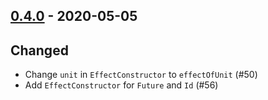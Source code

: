 ## [0.4.0](https://github.com/Kevin-Lee/effectie/issues?utf8=%E2%9C%93&q=is%3Aissue+is%3Aclosed+milestone%3A%22milestone4%22) - 2020-05-05

## Changed
* Change `unit` in `EffectConstructor` to `effectOfUnit` (#50)
* Add `EffectConstructor` for `Future` and `Id` (#56)
